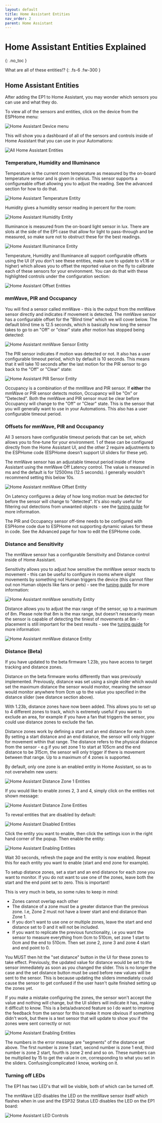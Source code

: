 ```yaml
---
layout: default
title: Home Assistant Entities
nav_order: 2
parent: Home Assistant
---
```


# Home Assistant Entities Explained

{: .no_toc }

What are all of these entities!?
{: .fs-6 .fw-300 }

## Home Assistant Entities

After adding the EP1 to Home Assistant, you may wonder which sensors you can use and what they do.

To view all of the sensors and entities, click on the device from the ESPHome menu:

![Home Assistant Device menu](https://everythingsmarthome.github.io/everything-presence-one/images/home-assistant-devices.png)

This will show you a dashboard of all of the sensors and controls inside of Home Assistant that you can use in your Automations:

![All Home Assistant Entities](https://everythingsmarthome.github.io/everything-presence-one/images/home-assistant-entities-overview.png)

### Temperature, Humidity and Illuminance

Temperature is the current room temperature as measured by the on-board temperature sensor and is given in celsius. This sensor supports a configureable offset allowing you to adjust the reading. See the advanced section for how to do that.

![Home Assistant Temperature Entity](https://everythingsmarthome.github.io/everything-presence-one/images/home-assistant-entities-temperature.jpg)

Humidity gives a humidity sensor reading in percent for the room:

![Home Assistant Humidity Entity](https://everythingsmarthome.github.io/everything-presence-one/images/home-assistant-entities-humidity.jpg)

Illuminance is measured from the on-board light sensor in lux. There are slots at the side of the EP1 case that allow for light to pass-through and be measured, so make sure not to obstruct these for the best readings.

![Home Assistant Illuminance Entity](https://everythingsmarthome.github.io/everything-presence-one/images/home-assistant-entities-illuminance.jpg)

Temperature, Humidity and Illuminance all support configurable offsets using the UI (if you don't see these entities, make sure to update to v1.16 or higher) which allows you to offset the reported value on the fly to calibrate each of these sensors for your environment. You can do that with these highlighted controls under the configuration section:

![Home Assistant Offset Entities](https://everythingsmarthome.github.io/everything-presence-one/images/home-assistant-entities-offset-controls.png)

### mmWave, PIR and Occupancy

You will find a sensor called mmWave - this is the output from the mmWave sensor directly and indicates if movement is detected. The mmWave sensor has a configurable offset for the "Blind time" which we will cover below. The default blind time is 12.5 seconds, which is basically how long the sensor takes to go to an "Off" or "clear" state after motion has stopped being detected:

![Home Assistant mmWave Sensor Entity](https://everythingsmarthome.github.io/everything-presence-one/images/home-assistant-entities-mmwave.jpg)

The PIR sensor indicates if motion was detected or not. It also has a user configurable timeout period, which by default is 10 seconds. This means that it will take 10 seconds after the last motion for the PIR sensor to go back to the "Off" or "Clear" state:

![Home Assistant PIR Sensor Entity](https://everythingsmarthome.github.io/everything-presence-one/images/home-assistant-entities-pir.jpg)

Occupancy is a combination of the mmWave and PIR sensor. If **either** the mmWave or PIR sensor detects motion, Occupancy will be "On" or "Detected". Both the mmWave and PIR sensor must be clear before Occupancy will change to the "Off" or "Clear" state. This is the sensor that you will generally want to use in your Automations. This also has a user configurable timeout period.

### Offsets for mmWave, PIR and Occupancy

All 3 sensors have configurable timeout periods that can be set, which allows you to fine-tune for your environment. 1 of these can be configured directly from the Home Assistant UI, and the other 2 require adjustments to the ESPHome code (ESPHome doesn't support UI sliders for these yet).

The mmWave sensor has an adjustable timeout period inside of Home Assistant using the mmWave Off Latency control. The value is measured in ms and the default is for 12500ms (12.5 seconds). I generally wouldn't recommend setting this below 10s.

![Home Assistant mmWave Offset Entity](https://everythingsmarthome.github.io/everything-presence-one/images/home-assistant-entities-mmwave-offset.jpg)

On Latency configures a delay of how long motion must be detected for before the sensor will change to "detected". It's also really useful for filtering out detections from unwanted objects - see the [tuning guide](https://everythingsmarthome.github.io/everything-presence-one/tuning.html) for more information.

The PIR and Occupancy sensor off-time needs to be configured with ESPHome code due to ESPHome not supporting dynamic values for these in code. See the Advanced page for how to edit the ESPHome code.

### Distance and Sensitivity

The mmWave sensor has a configurable Sensitivity and Distance control inside of Home Assistant.

Sensitivity allows you to adjust how sensitive the mmWave sensor reacts to movement - this can be useful to configure in rooms where slight movements by something not Human triggers the device (this cannot filter out non Human objects like fans or pets) - see the [tuning guide](https://everythingsmarthome.github.io/everything-presence-one/tuning.html) for more information:

![Home Assistant mmWave sensitivity Entity](https://everythingsmarthome.github.io/everything-presence-one/images/home-assistant-entities-mmwave-sensitivity.jpg)

Distance allows you to adjust the max range of the sensor, up to a maximum of 8m. Please note that 8m is the max range, but doesn't nessecarily mean the sensor is capable of detecting the tiniest of movements at 8m - placement is still important for the best results - see the [tuning guide](https://everythingsmarthome.github.io/everything-presence-one/tuning.html) for more information:

![Home Assistant mmWave distance Entity](https://everythingsmarthome.github.io/everything-presence-one/images/home-assistant-entities-mmwave-distance.jpg)

### Distance (Beta)

If you have updated to the beta firmware 1.23b, you have access to target tracking and distance zones.

Distance on the beta firmware works differently than was previously implemented. Previously, distance was set using a single slider which would set the maximum distance the sensor would monitor, meaning the sensor would monitor anywhere from 0cm up to the value you specified in the distance slider (see distance section above).

With 1.23b, distance zones have now been added. This allows you to set up to 4 different zones to track, which is extremely useful if you want to exclude an area, for example if you have a fan that triggers the sensor, you could use distance zones to exclude the fan.

Distance zones work by defining a start and an end distance for each zone. By setting a start distance and an end distance, the sensor will only trigger for movement within that range. The distance refers to the physical distance from the sensor - e.g if you set zone 1 to start at 105cm and the end distance to be 315cm, the sensor will only trigger if there is movement between that range. Up to a maximum of 4 zones is supported.

By default, only one zone is an enabled entity in Home Assistant, so as to not overwhelm new users:

![Home Assistant Distance Zone 1 Entities](https://everythingsmarthome.github.io/everything-presence-one/images/home-assistant-entities-distance-zone-1.jpg)

 If you would like to enable zones 2, 3 and 4, simply click on the entities not shown message:

![Home Assistant Distance Zone Entities](https://everythingsmarthome.github.io/everything-presence-one/images/home-assistant-entities-distance-entities-not-shown.png)

To reveal entities that are disabled by default:

![Home Assistant Disabled Entities](https://everythingsmarthome.github.io/everything-presence-one/images/home-assistant-entities-disabled-reveal.png)

Click the entity you want to enable, then click the settings icon in the right hand corner of the popup. Then enable the entity:

![Home Assistant Enabling Entities](https://everythingsmarthome.github.io/everything-presence-one/images/home-assistant-entities-enabling-toggle.png)

Wait 30 seconds, refresh the page and the entity is now enabled. Repeat this for each entity you want to enable (start and end zone for example).

To setup distance zones, set a start and an end distance for each zone you want to monitor. If you do not want to use one of the zones, leave both the start and the end point set to zero. This is important!

This is very much in beta, so some rules to keep in mind:

* Zones cannot overlap each other
* The distance of a zone must be a greater distance than the previous zone. I.e, Zone 2 must not have a lower start and end distance than Zone 1.
* If you don't want to use one or multiple zones, leave the start and end distance set to 0 and it will not be included.
* If you want to replicate the previous functionality, i.e you want the sensor to measure everything from 0cm to 510cm, set zone 1 start to 0cm and the end to 510cm. Then set zone 2, zone 3 and zone 4 start and end point to 0.

You MUST then hit the "set distance" button in the UI for these zones to take effect. Previously, the updated value for distance would be set to the sensor immediately as soon as you changed the slider. This is no longer the case and the set distance button must be used before new values will be sent to the sensor. This is because updating the sliders immediately could cause the sensor to get confused if the user hasn't quite finished setting up the zones yet.

If you make a mistake configuring the zones, the sensor won't accept the value and nothing will change, but the UI sliders will indicate it has, making it difficult to know. This is a beta/advanced feature so I do want to improve the feedback from the sensor for this to make it more obvious if something didn't work, but there is a text sensor that will update to show you if the zones were sent correctly or not:

![Home Assistant Enabling Entities](https://everythingsmarthome.github.io/everything-presence-one/images/home-assistant-entities-distance-status.png)

The numbers in the error message are "segments" of the distance set above. The first number is zone 1 start, second number is zone 1 end, third number is zone 2 start, fourth is zone 2 end and so on. These numbers can be multiplied by 15 to get the value in cm, corresponding to what you set in the sliders. Confusing/complicated I know, working on it.

### Turning off LEDs

The EP1 has two LED's that will be visible, both of which can be turned off.

The mmWave LED disables the LED on the mmWave sensor itself which flashes when in use and the ESP32 Status LED disables the LED on the EP1 board:

![Home Assistant LED Controls](https://everythingsmarthome.github.io/everything-presence-one/images/home-assistant-entities-led-controls.jpg)

<script>
const toggleDarkMode = document.querySelector('.js-toggle-dark-mode');

jtd.addEvent(toggleDarkMode, 'click', function(){
  if (jtd.getTheme() === 'dark') {
    jtd.setTheme('light');
    toggleDarkMode.textContent = 'Preview dark color scheme';
  } else {
    jtd.setTheme('dark');
    toggleDarkMode.textContent = 'Return to the light side';
  }
});
</script>
